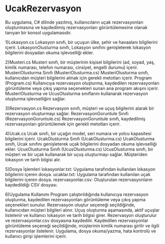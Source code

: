 # UcakRezervasyon

Bu uygulama, C# dilinde yazılmış, kullanıcıların uçak rezervasyonları oluşturmasına ve kaydedilmiş rezervasyonları görüntülemesine olanak tanıyan bir konsol uygulamasıdır.

1)Lokasyon.cs
Lokasyon sınıfı, bir uçuşun ülke, şehir ve havaalanı bilgilerini içerir.
LokasyonOlusturma sınıfı, Lokasyon sınıfını genişleterek lokasyon bilgilerini dosyadan okuma işlevselliği ekler.

2)Musteri.cs
Musteri sınıfı, bir müşterinin kişisel bilgilerini (ad, soyad, yaş, kimlik numarası, telefon numarası, cinsiyet, engelli durumu) içerir.
MusteriOlusturma Sınıfı (MusteriOlusturma.cs)
MusteriOlusturma sınıfı, kullanıcıdan müşteri bilgilerini almak için gerekli metotları içerir.
Program (Program.cs)
Kullanıcıya rezervasyon oluşturma, kaydedilen rezervasyonları görüntüleme veya çıkış yapma seçenekleri sunan ana program akışını içerir.
MusteriOlusturma ve UcusOlusturma sınıflarını kullanarak rezervasyon oluşturma işlevselliğini sağlar.

3)Rezervasyon.cs
Rezervasyon sınıfı, müşteri ve uçuş bilgilerini alarak bir rezervasyon oluşturmayı sağlar.
RezervasyonGoruntule Sınıfı (RezervasyonGoruntule.cs)
RezervasyonGoruntule sınıfı, kaydedilmiş rezervasyonları görüntülemek için gerekli metotları içerir.

4)Ucak.cs
Ucak sınıfı, bir uçağın model, seri numara ve yolcu kapasitesi bilgilerini içerir.
UcakOlusturma Sınıfı (UcakOlusturma.cs)
UcakOlusturma sınıfı, Ucak sınıfını genişleterek uçak bilgilerini dosyadan okuma işlevselliği ekler.
UcusOlusturma Sınıfı (UcusOlusturma.cs)
UcusOlusturma sınıfı, bir müşteri ve bir uçak kullanarak bir uçuş oluşturmayı sağlar. Müşteriden lokasyon ve tarih bilgisi alır.

5)Dosya İşlemleri
lokasyonlar.txt: Uygulama tarafından kullanılan lokasyon bilgilerini içeren dosya.
ucaklar.txt: Uygulama tarafından kullanılan uçak bilgilerini içeren dosya.
rezervasyonlar.csv: Oluşturulan rezervasyonların kaydedildiği CSV dosyası.

6)Uygulama Kullanımı
Program çalıştırıldığında kullanıcıya rezervasyon oluşturma, kaydedilen rezervasyonları görüntüleme veya çıkış yapma seçenekleri sunulur.
Rezervasyon oluştur seçeneği seçildiğinde, kullanıcıdan müşteri bilgileri alınır.
Uçuş oluşturma aşamasında, aktif uçuşlar listelenir ve kullanıcı lokasyon ve tarih bilgisi girer.
Rezervasyon oluşturulur ve rezervasyonlar.csv dosyasına kaydedilir.
Kaydedilen rezervasyonlar görüntüleme seçeneği seçildiğinde, müşterinin kimlik numarası girilir ve ilgili rezervasyonlar listelenir.
Uygulama, dosya okuma/yazma, hata kontrolü ve kullanıcı girişi işlemlerini içerir.
